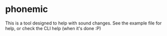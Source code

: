 # phonemic

This is a tool designed to help with sound changes. See the example file for help, or check the CLI help (when it's done :P)